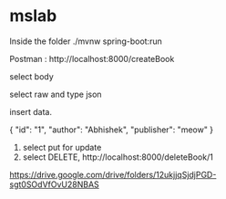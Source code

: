 # mslab

Inside the folder
./mvnw spring-boot:run

Postman : http://localhost:8000/createBook


select body


select raw and type json


insert data.



{
  "id": "1",
  "author": "Abhishek",
  "publisher": "meow"
}


1. select put for update
2. select DELETE, http://localhost:8000/deleteBook/1


https://drive.google.com/drive/folders/12ukjjqSjdjPGD-sgt0SOdVfOvU28NBAS
